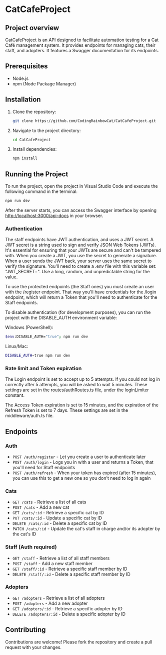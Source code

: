 # CatCafeProject

## Project overview
CatCafeProject is an API designed to facilitate automation testing for a Cat Café management system. It provides endpoints for managing cats, their staff, and adopters. It features a Swagger documentation for its endpoints.

## Prerequisites
- Node.js
- npm (Node Package Manager)

## Installation
1. Clone the repository:
    ```sh
    git clone https://github.com/CodingRainbowCat/CatCafeProject.git
    ```
2. Navigate to the project directory:
    ```sh
    cd CatCafeProject
    ```
3. Install dependencies:
    ```sh
    npm install
    ```

## Running the Project
To run the project, open the project in Visual Studio Code and execute the following command in the terminal:
```sh
npm run dev
```
After the server starts, you can access the Swagger interface by opening [http://localhost:3000/api-docs](http://localhost:3000/api-docs) in your browser.

### Authentication
The staff endpoints have JWT authentication, and uses a JWT secret. A JWT secret is a string used to sign and verify JSON Web Tokens (JWTs).  It's essential for ensuring that your JWTs are secure and can't be tampered with.
When you create a JWT, you use the secret to generate a signature. When a user sends the JWT back, your server uses the same secret to verify the signature.
You'll need to create a .env file with this variable set: "JWT_SECRET=". Use a long, random, and unpredictable string for the value.

To use the protected endpoints (the Staff ones) you must create an user with the /register endpoint. That way you'll have credentials for the /login endpoint, which will return a Token that you'll need to authenticate for the Staff endpoints.


To disable authentication (for development purposes), you can run the project with the DISABLE_AUTH environment variable:

Windows (PowerShell):
```sh
$env:DISABLE_AUTH="true"; npm run dev
```

Linux/Mac:
```sh
DISABLE_AUTH=true npm run dev
```

### Rate limit and Token expiration

The Login endpoint is set to accept up to 5 attempts. If you could not log in correctly after 5 attempts, you will be asked to wait 5 minutes.
These settings are set in the routes/authRoutes.ts file, under the loginLimiter constant.

The Access Token expiration is set to 15 minutes, and the expiration of the Refresh Token is set to 7 days.
These settings are set in the middleware/auth.ts file.


## Endpoints

### Auth
- `POST /auth/register` - Let you create a user to authenticate later
- `POST /auth/login` - Logs you in with a user and returns a Token, that you'll need for Staff endpoints
- `POST /auth/refresh` - When your token has expired (after 15 minutes), you can use this to get a new one so you don't need to log in again

### Cats
- `GET /cats` - Retrieve a list of all cats
- `POST /cats` - Add a new cat
- `GET /cats/:id` - Retrieve a specific cat by ID
- `PUT /cats/:id` - Update a specific cat by ID
- `DELETE /cats/:id` - Delete a specific cat by ID
- `PATCH /cats/:id` - Update the cat's staff in charge and/or its adopter by the cat's ID

### Staff (Auth required)
- `GET /staff` - Retrieve a list of all staff members
- `POST /staff` - Add a new staff member
- `GET /staff/:id` - Retrieve a specific staff member by ID
- `DELETE /staff/:id` - Delete a specific staff member by ID

### Adopters
- `GET /adopters` - Retrieve a list of all adopters
- `POST /adopters` - Add a new adopter
- `GET /adopters/:id` - Retrieve a specific adopter by ID
- `DELETE /adopters/:id` - Delete a specific adopter by ID

## Contributing
Contributions are welcome! Please fork the repository and create a pull request with your changes.
